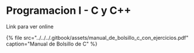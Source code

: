 # Programacion I - C y C++

Link para ver online

{% file src="../../../.gitbook/assets/manual\_de\_bolsillo\_c\_con\_ejercicios.pdf" caption="Manual de Bolsillo de C" %}

